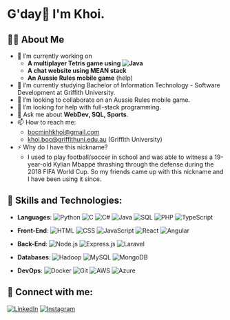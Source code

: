# G'day👋 I'm Khoi.
## 👨‍💻 About Me
- 🔭 I’m currently working on
  + **A multiplayer Tetris game using ![Java](https://img.shields.io/badge/Java-ED8B00?style=flat&logo=java&logoColor=white)**
  + **A chat website using MEAN stack**
  + **An Aussie Rules mobile game** (help)
- 🌱 I’m currently studying Bachelor of Information Technology - Software Development at Griffith University.
- 👯 I’m looking to collaborate on an Aussie Rules mobile game.
- 🤔 I’m looking for help with full-stack programming.
- 💬 Ask me about **WebDev, SQL, Sports**.
- 📫 How to reach me:
    + [bocminhkhoi@gmail.com](mailto:bocminhkhoi@gmail.com)
    + [khoi.boc@griffithuni.edu.au](mailto:khoi.boc@griffithuni.edu.au) (Griffith University)
- ⚡ Why do I have this nickname?
    + I used to play football/soccer in school and was able to witness a 19-year-old Kylian Mbappé thrashing through the defense during the 2018 FIFA World Cup. So my friends came up with this nickname and I have been using it since.

## 🚀 Skills and Technologies:
- **Languages**:
![Python](https://img.shields.io/badge/Python-3776AB?style=flat&logo=python&logoColor=white)
![C](https://img.shields.io/badge/C-A8B9CC?style=flat&logo=c&logoColor=white)
![C#](https://img.shields.io/badge/C%23-239120?style=flat&logo=c-sharp&logoColor=white)
![Java](https://img.shields.io/badge/Java-ED8B00?style=flat&logo=java&logoColor=white)
![SQL](https://img.shields.io/badge/SQL-4479A1?style=flat&logo=mysql&logoColor=white)
![PHP](https://img.shields.io/badge/PHP-777BB4?style=flat&logo=php&logoColor=white)
![TypeScript](https://img.shields.io/badge/TypeScript-007ACC?style=flat&logo=typescript&logoColor=white)

- **Front-End**:
![HTML](https://img.shields.io/badge/HTML-E34F26?style=flat&logo=html5&logoColor=white)
![CSS](https://img.shields.io/badge/CSS-1572B6?style=flat&logo=css3&logoColor=white)
![JavaScript](https://img.shields.io/badge/JavaScript-F7DF1E?style=flat&logo=javascript&logoColor=black)
![React](https://img.shields.io/badge/React-61DAFB?style=flat&logo=react&logoColor=black)
![Angular](https://img.shields.io/badge/Angular-DD0031?style=flat&logo=angular&logoColor=white)

- **Back-End**:
![Node.js](https://img.shields.io/badge/Node.js-339933?style=flat&logo=nodedotjs&logoColor=white)
![Express.js](https://img.shields.io/badge/Express.js-000000?style=flat&logo=express&logoColor=white)
![Laravel](https://img.shields.io/badge/Laravel-FF2D20?style=flat&logo=laravel&logoColor=white)

- **Databases**:
![Hadoop](https://img.shields.io/badge/Hadoop-66CCFF?style=flat&logo=apache-hadoop&logoColor=black)
![MySQL](https://img.shields.io/badge/MySQL-4479A1?style=flat&logo=mysql&logoColor=white)
![MongoDB](https://img.shields.io/badge/MongoDB-47A248?style=flat&logo=mongodb&logoColor=white)

- **DevOps**:
![Docker](https://img.shields.io/badge/Docker-2496ED?style=flat&logo=docker&logoColor=white)
![Git](https://img.shields.io/badge/Git-F05032?style=flat&logo=git&logoColor=white)
![AWS](https://img.shields.io/badge/AWS-232F3E?style=flat&logo=amazon-aws&logoColor=white)
![Azure](https://img.shields.io/badge/Azure-0078D4?style=flat&logo=microsoft-azure&logoColor=white)

<!--
## 🏆 GitHub Stats

![Khoi's GitHub stats](https://github-readme-stats.vercel.app/api?username=mbocpe&show_icons=true&theme=radical)
-->

## 🔗 Connect with me:

[![LinkedIn](https://img.shields.io/badge/-LinkedIn-0077B5?style=flat&logo=linkedin&logoColor=white)](https://linkedin.com/in/khoi-boc)
[![Instagram](https://img.shields.io/badge/Instagram-E4405F?style=flat&logo=instagram&logoColor=white)](https://www.instagram.com/_mbocpe_/)
